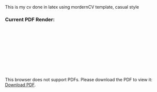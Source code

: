 This is my cv done in latex using mordernCV template, casual style

### Current PDF Render:

<object data="https://github.com/Muriukidavid/cv/blob/master/cv_David.pdf" type="application/pdf" width="100%" height="700px">
    <embed src="https://github.com/Muriukidavid/cv/blob/master/cv_David.pdf">
        <p>This browser does not support PDFs. Please download the PDF to view it: <a href="https://github.com/Muriukidavid/cv/blob/master/cv_David.pdf">Download PDF</a>.</p>
    </embed>
</object>

